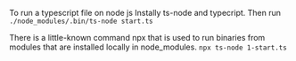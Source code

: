 To run a typescript file on node js
Instally ts-node and typecript.
Then run 
`./node_modules/.bin/ts-node start.ts`


There is a little-known command npx that is used to run binaries from modules that are installed locally in node_modules.
`npx ts-node 1-start.ts`